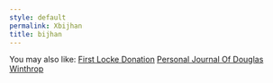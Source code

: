 ```yaml
---
style: default
permalink: Xbijhan
title: bijhan
---
```

You may also like:
[First Locke Donation](http://scp-wiki.net/first-locke-donation)
[Personal Journal Of Douglas Winthrop](http://scp-wiki.net/personal-journal-of-douglas-winthrop)